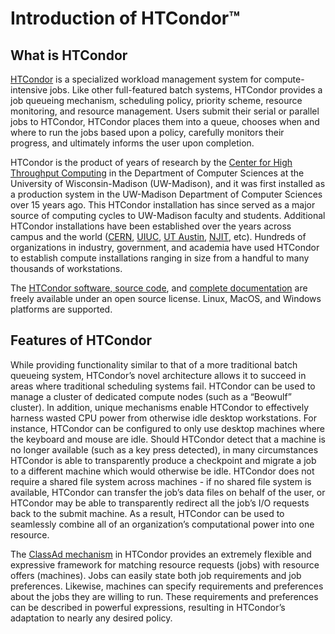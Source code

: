 # Introduction of HTCondor™

## What is HTCondor

[HTCondor](https://research.cs.wisc.edu/htcondor/index.html) is a specialized workload management system for compute-intensive jobs. Like other full-featured batch systems, HTCondor provides a job queueing mechanism, scheduling policy, priority scheme, resource monitoring, and resource management. Users submit their serial or parallel jobs to HTCondor, HTCondor places them into a queue, chooses when and where to run the jobs based upon a policy, carefully monitors their progress, and ultimately informs the user upon completion.

HTCondor is the product of years of research by the [Center for High Throughput Computing](https://chtc.cs.wisc.edu/) in the Department of Computer Sciences at the University of Wisconsin-Madison \(UW-Madison\), and it was first installed as a production system in the UW-Madison Department of Computer Sciences over 15 years ago. This HTCondor installation has since served as a major source of computing cycles to UW-Madison faculty and students. Additional HTCondor installations have been established over the years across campus and the world \([CERN](https://information-technology.web.cern.ch/services/fe/lxbatch/howto/quickstart-guide-htcondor), [UIUC](https://engrit.illinois.edu/services/research-services/campus-research-computing-options), [UT Austin](https://www.cs.utexas.edu/facilities/documentation/condor), [NJIT](https://ist.njit.edu/htcondor), etc\). Hundreds of organizations in industry, government, and academia have used HTCondor to establish compute installations ranging in size from a handful to many thousands of workstations.

The [HTCondor software, source code](http://research.cs.wisc.edu/htcondor/downloads/), and [complete documentation](http://research.cs.wisc.edu/htcondor/manual/) are freely available under an open source license. Linux, MacOS, and Windows platforms are supported.

## Features of HTCondor

While providing functionality similar to that of a more traditional batch queueing system, HTCondor’s novel architecture allows it to succeed in areas where traditional scheduling systems fail. HTCondor can be used to manage a cluster of dedicated compute nodes \(such as a “Beowulf” cluster\). In addition, unique mechanisms enable HTCondor to effectively harness wasted CPU power from otherwise idle desktop workstations. For instance, HTCondor can be configured to only use desktop machines where the keyboard and mouse are idle. Should HTCondor detect that a machine is no longer available \(such as a key press detected\), in many circumstances HTCondor is able to transparently produce a checkpoint and migrate a job to a different machine which would otherwise be idle. HTCondor does not require a shared file system across machines - if no shared file system is available, HTCondor can transfer the job’s data files on behalf of the user, or HTCondor may be able to transparently redirect all the job’s I/O requests back to the submit machine. As a result, HTCondor can be used to seamlessly combine all of an organization’s computational power into one resource.

The [ClassAd mechanism](http://research.cs.wisc.edu/htcondor/classad/classad.html) in HTCondor provides an extremely flexible and expressive framework for matching resource requests \(jobs\) with resource offers \(machines\). Jobs can easily state both job requirements and job preferences. Likewise, machines can specify requirements and preferences about the jobs they are willing to run. These requirements and preferences can be described in powerful expressions, resulting in HTCondor’s adaptation to nearly any desired policy.

